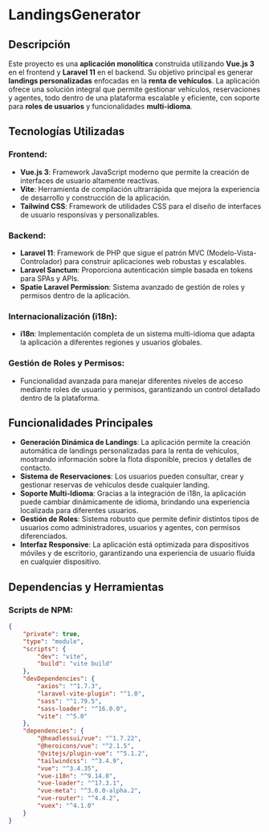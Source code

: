 # LandingsGenerator

## Descripción

Este proyecto es una **aplicación monolítica** construida utilizando **Vue.js 3** en el frontend y **Laravel 11** en el backend. Su objetivo principal es generar **landings personalizadas** enfocadas en la **renta de vehículos**. La aplicación ofrece una solución integral que permite gestionar vehículos, reservaciones y agentes, todo dentro de una plataforma escalable y eficiente, con soporte para **roles de usuarios** y funcionalidades **multi-idioma**.

## Tecnologías Utilizadas

### Frontend:
- **Vue.js 3**: Framework JavaScript moderno que permite la creación de interfaces de usuario altamente reactivas.
- **Vite**: Herramienta de compilación ultrarrápida que mejora la experiencia de desarrollo y construcción de la aplicación.
- **Tailwind CSS**: Framework de utilidades CSS para el diseño de interfaces de usuario responsivas y personalizables.

### Backend:
- **Laravel 11**: Framework de PHP que sigue el patrón MVC (Modelo-Vista-Controlador) para construir aplicaciones web robustas y escalables.
- **Laravel Sanctum**: Proporciona autenticación simple basada en tokens para SPAs y APIs.
- **Spatie Laravel Permission**: Sistema avanzado de gestión de roles y permisos dentro de la aplicación.

### Internacionalización (i18n):
- **i18n**: Implementación completa de un sistema multi-idioma que adapta la aplicación a diferentes regiones y usuarios globales.

### Gestión de Roles y Permisos:
- Funcionalidad avanzada para manejar diferentes niveles de acceso mediante roles de usuario y permisos, garantizando un control detallado dentro de la plataforma.

## Funcionalidades Principales

- **Generación Dinámica de Landings**: La aplicación permite la creación automática de landings personalizadas para la renta de vehículos, mostrando información sobre la flota disponible, precios y detalles de contacto.
- **Sistema de Reservaciones**: Los usuarios pueden consultar, crear y gestionar reservas de vehículos desde cualquier landing.
- **Soporte Multi-Idioma**: Gracias a la integración de i18n, la aplicación puede cambiar dinámicamente de idioma, brindando una experiencia localizada para diferentes usuarios.
- **Gestión de Roles**: Sistema robusto que permite definir distintos tipos de usuarios como administradores, usuarios y agentes, con permisos diferenciados.
- **Interfaz Responsive**: La aplicación está optimizada para dispositivos móviles y de escritorio, garantizando una experiencia de usuario fluida en cualquier dispositivo.

## Dependencias y Herramientas

### Scripts de NPM:
```json
{
    "private": true,
    "type": "module",
    "scripts": {
        "dev": "vite",
        "build": "vite build"
    },
    "devDependencies": {
        "axios": "^1.7.3",
        "laravel-vite-plugin": "^1.0",
        "sass": "^1.79.5",
        "sass-loader": "^16.0.0",
        "vite": "^5.0"
    },
    "dependencies": {
        "@headlessui/vue": "^1.7.22",
        "@heroicons/vue": "^2.1.5",
        "@vitejs/plugin-vue": "^5.1.2",
        "tailwindcss": "^3.4.9",
        "vue": "^3.4.35",
        "vue-i18n": "^9.14.0",
        "vue-loader": "^17.3.1",
        "vue-meta": "^3.0.0-alpha.2",
        "vue-router": "^4.4.2",
        "vuex": "^4.1.0"
    }
}
